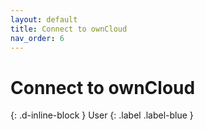 ```yaml
---
layout: default
title: Connect to ownCloud
nav_order: 6
---
```


# Connect to ownCloud
{: .d-inline-block }
User
{: .label .label-blue }
